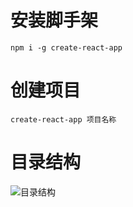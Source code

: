 # 安装脚手架

`npm i -g create-react-app`

# 创建项目

`create-react-app 项目名称`

# 目录结构

![目录结构](https://cdn.jsdelivr.net/gh/ailing666/images@master/2021/16390558348691639055834863.png)
